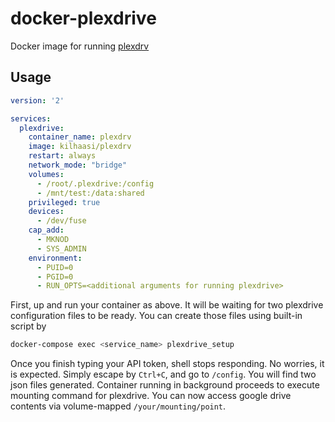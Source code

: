 # docker-plexdrive

Docker image for running [plexdrv](https://github.com/kilhaasi/plexdrv)


## Usage

```yaml
version: '2'

services:
  plexdrive:
    container_name: plexdrv
    image: kilhaasi/plexdrv
    restart: always
    network_mode: "bridge"
    volumes:
      - /root/.plexdrive:/config
      - /mnt/test:/data:shared
    privileged: true
    devices:
      - /dev/fuse
    cap_add:
      - MKNOD
      - SYS_ADMIN
    environment:
      - PUID=0
      - PGID=0
      - RUN_OPTS=<additional arguments for running plexdrive>
```

First, up and run your container as above. It will be waiting for two plexdrive configuration files to be ready. You can create those files using built-in script by

```bash
docker-compose exec <service_name> plexdrive_setup
```

Once you finish typing your API token, shell stops responding. No worries, it is expected. Simply escape by ```Ctrl+C```, and go to ```/config```. You will find two json files generated. Container running in background proceeds to execute mounting command for plexdrive. You can now access google drive contents via volume-mapped ```/your/mounting/point```.
